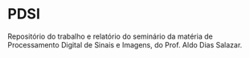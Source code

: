 # PDSI
Repositório do trabalho e relatório do seminário da matéria de Processamento Digital de Sinais e Imagens, do Prof. Aldo Dias Salazar.
